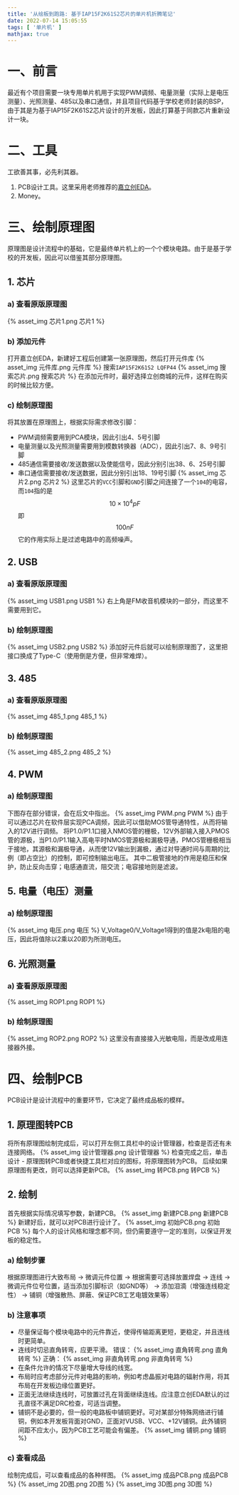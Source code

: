 ```yaml
---
title: '从绘板到跑路: 基于IAP15F2K61S2芯片的单片机折腾笔记'
date: 2022-07-14 15:05:55
tags: [ '单片机' ]
mathjax: true
---
```


# 一、前言
最近有个项目需要一块专用单片机用于实现PWM调频、电量测量（实际上是电压测量）、光照测量、485以及串口通信，并且项目代码基于学校老师封装的BSP，由于其是为基于IAP15F2K61S2芯片设计的开发板，因此打算基于同款芯片重新设计一块。

# 二、工具
工欲善其事，必先利其器。
1. PCB设计工具。这里采用老师推荐的[嘉立创EDA](https://lceda.cn/)。
2. Money。

# 三、绘制原理图
原理图是设计流程中的基础，它是最终单片机上的一个个模块电路。由于是基于学校的开发板，因此可以借鉴其部分原理图。

## 1. 芯片
### a) 查看原版原理图
{% asset_img 芯片1.png 芯片1 %}

### b) 添加元件
打开嘉立创EDA，新建好工程后创建第一张原理图，然后打开元件库
{% asset_img 元件库.png 元件库 %}
搜索`IAP15F2K61S2 LQFP44`
{% asset_img 搜索芯片.png 搜索芯片 %}
在添加元件时，最好选择立创商城的元件，这样在购买的时候比较方便。

### c) 绘制原理图
将其放置在原理图上，根据实际需求修改引脚：
- PWM调频需要用到PCA模块，因此引出4、5号引脚
- 电量测量以及光照测量需要用到模数转换器（ADC），因此引出7、8、9号引脚
- 485通信需要接收/发送数据以及使能信号，因此分别引出38、6、25号引脚
- 串口通信需要接收/发送数据，因此分别引出18、19号引脚
{% asset_img 芯片2.png 芯片2 %}
这里芯片的`VCC`引脚和`GND`引脚之间连接了一个`104`的电容，而`104`指的是
$$
10×10^{4}pF
$$
即
$$
100nF
$$
它的作用实际上是过滤电路中的高频噪声。

## 2. USB
### a) 查看原版原理图
{% asset_img USB1.png USB1 %}
右上角是FM收音机模块的一部分，而这里不需要用到它。

### b) 绘制原理图
{% asset_img USB2.png USB2 %}
添加好元件后就可以绘制原理图了，这里把接口换成了Type-C（使用倒是方便，但非常难焊）。

## 3. 485
### a) 查看原版原理图
{% asset_img 485_1.png 485_1 %}

### b) 绘制原理图
{% asset_img 485_2.png 485_2 %}

## 4. PWM
### a) 绘制原理图
下图存在部分错误，会在后文中指出。
{% asset_img PWM.png PWM %}
由于可以通过芯片在软件层实现PCA调频，因此可以借助MOS管导通特性，从而将输入的12V进行调频。
将P1.0/P1.1口接入NMOS管的栅极，12V外部输入接入PMOS管的源极，当P1.0/P1.1输入高电平时NMOS管源极和漏极导通，PMOS管栅极相当于接地，其源极和漏极导通，从而使12V输出到漏极，通过对导通时间与周期的比例（即占空比）的控制，即可控制输出电压。
其中二极管接地的作用是稳压和保护，防止反向击穿；电感通直流，阻交流；电容接地则是滤波。

## 5. 电量（电压）测量
### a) 绘制原理图
{% asset_img 电压.png 电压 %}
V_Voltage0/V_Voltage1得到的值是2k电阻的电压，因此将值除以2乘以20即为所测电压。

## 6. 光照测量
### a) 查看原版原理图
{% asset_img ROP1.png ROP1 %}

### b) 绘制原理图
{% asset_img ROP2.png ROP2 %}
这里没有直接接入光敏电阻，而是改成用连接器外接。

# 四、绘制PCB
PCB设计是设计流程中的重要环节，它决定了最终成品板的模样。

## 1. 原理图转PCB
将所有原理图绘制完成后，可以打开左侧工具栏中的设计管理器，检查是否还有未连接网络。
{% asset_img 设计管理器.png 设计管理器 %}
检查完成之后，单击设计 - 原理图转PCB或者快捷工具栏对应的图标，将原理图转为PCB。
后续如果原理图有更改，则可以选择更新PCB。
{% asset_img 转PCB.png 转PCB %}

## 2. 绘制
首先根据实际情况填写参数，新建PCB。
{% asset_img 新建PCB.png 新建PCB %}
新建好后，就可以对PCB进行设计了。
{% asset_img 初始PCB.png 初始PCB %}
每个人的设计风格和理念都不同，但仍需要遵守一定的准则，以保证开发板的稳定性。

### a) 绘制步骤
根据原理图进行大致布局 → 微调元件位置 → 根据需要可选择放置焊盘 → 连线 → 微调元件位号位置，适当添加引脚标识（如GND等） → 添加泪滴（增强连线稳定性） → 铺铜（增强散热、屏蔽、保证PCB工艺电镀效果等）

### b) 注意事项
- 尽量保证每个模块电路中的元件靠近，使得传输距离更短，更稳定，并且连线时更简单。
- 连线时切忌直角转弯，应更平滑。
错误：
{% asset_img 直角转弯.png 直角转弯 %}
正确：
{% asset_img 非直角转弯.png 非直角转弯 %}
- 在条件允许的情况下尽量增大导线的线宽。
- 布局时应考虑部分元件对电路的影响，例如考虑晶振对电路的辐射作用，将其布局在开发板边缘位置更好。
- 正面无法继续连线时，可放置过孔在背面继续连线。应注意立创EDA默认的过孔直径不满足DRC检查，可适当调整。
- 铺铜不是必要的，但一般的电路板中铺铜更好。可对某部分特殊网络进行铺铜，例如本开发板背面对GND，正面对VUSB、VCC、+12V铺铜。此外铺铜间距不应太小，因为PCB工艺可能会有偏差。
{% asset_img 铺铜.png 铺铜 %}

### c) 查看成品
绘制完成后，可以查看成品的各种样图。
{% asset_img 成品PCB.png 成品PCB %}
{% asset_img 2D图.png 2D图 %}
{% asset_img 3D图.png 3D图 %}